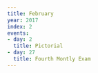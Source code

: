 ```yaml
---
title: February
year: 2017
index: 2
events:
- day: 2
  title: Pictorial
- day: 27
  title: Fourth Montly Exam
---
```


